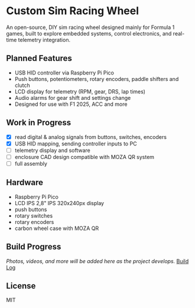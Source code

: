 # Custom Sim Racing Wheel

An open-source, DIY sim racing wheel designed mainly for Formula 1 games, built to explore embedded systems, control electronics, and real-time telemetry integration.

## Planned Features
- USB HID controller via Raspberry Pi Pico
- Push buttons, potentiometers, rotary encoders, paddle shifters and clutch
- LCD display for telemetry (RPM, gear, DRS, lap times)
- Audio alarms for gear shift and settings change
- Designed for use with F1 2025, ACC and more

## Work in Progress
- [X] read digital & analog signals from buttons, switches, encoders
- [X] USB HID mapping, sending controller inputs to PC
- [ ] telemetry display and software
- [ ] enclosure CAD design compatible with MOZA QR system
- [ ] full assembly

## Hardware
- Raspberry Pi Pico
- LCD IPS 2,8" IPS 320x240px display
- push buttons
- rotary switches
- rotary encoders
- carbon wheel case with MOZA QR

## Build Progress
_Photos, videos, and more will be added here as the project develops._
[Build Log](docs/build_log.md)

## License
MIT
